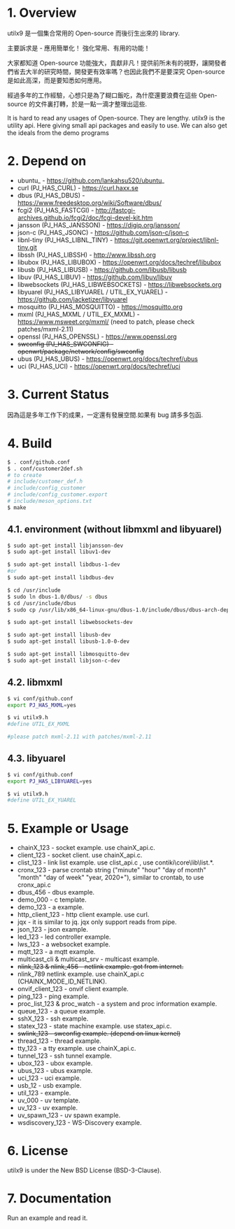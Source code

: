 # 1. Overview
utilx9 是一個集合常用的 Open-source 而後衍生出來的 library.

主要訴求是 -
  應用簡單化！
  強化常用、有用的功能！

大家都知道 Open-source 功能強大，貢獻非凡！提供前所未有的視野，讓開發者們省去大半的研究時間，開發更有效率嗎？也因此我們不是要深究 Open-source 是如此高深，而是要知悉如何應用。

經過多年的工作經驗，心想只是為了糊口飯吃，為什麼還要浪費在這些 Open-source 的文件裏打轉，於是一點一滴才整理出這些.

It is hard to read any usages of Open-source. They are lengthy. 
utilx9 is the utility api. 
Here giving small api packages and easily to use. We can also get  the ideals from the demo programs

# 2. Depend on
- ubuntu_ - https://github.com/lankahsu520/ubuntu_
- curl (PJ_HAS_CURL) - https://curl.haxx.se
- dbus (PJ_HAS_DBUS) - https://www.freedesktop.org/wiki/Software/dbus/
- fcgi2 (PJ_HAS_FASTCGI) - http://fastcgi-archives.github.io/fcgi2/doc/fcgi-devel-kit.htm
- jansson (PJ_HAS_JANSSON) - https://digip.org/jansson/
- json-c (PJ_HAS_JSONC) - https://github.com/json-c/json-c
- libnl-tiny (PJ_HAS_LIBNL_TINY) - https://git.openwrt.org/project/libnl-tiny.git
- libssh (PJ_HAS_LIBSSH) - http://www.libssh.org
- libubox (PJ_HAS_LIBUBOX) - https://openwrt.org/docs/techref/libubox
- libusb (PJ_HAS_LIBUSB) - https://github.com/libusb/libusb
- libuv (PJ_HAS_LIBUV) - https://github.com/libuv/libuv
- libwebsockets (PJ_HAS_LIBWEBSOCKETS) - https://libwebsockets.org
- libyuarel (PJ_HAS_LIBYUAREL / UTIL_EX_YUAREL) - https://github.com/jacketizer/libyuarel
- mosquitto (PJ_HAS_MOSQUITTO) - https://mosquitto.org
- mxml (PJ_HAS_MXML / UTIL_EX_MXML) - https://www.msweet.org/mxml/ (need to patch, please check patches/mxml-2.11)
- openssl (PJ_HAS_OPENSSL) - https://www.openssl.org
- ~~swconfig (PJ_HAS_SWCONFIG) - openwrt/package/network/config/swconfig~~
- ubus (PJ_HAS_UBUS) - https://openwrt.org/docs/techref/ubus
- uci (PJ_HAS_UCI) - https://openwrt.org/docs/techref/uci


# 3. Current Status
因為這是多年工作下的成果，一定還有發展空間.如果有 bug 請多多包函.


# 4. Build
```bash
$ . conf/github.conf
$ . conf/customer2def.sh
# to create
# include/customer_def.h
# include/config_customer
# include/config_customer.export
# include/meson_options.txt
$ make
```
## 4.1. environment (without libmxml and libyuarel)
```bash
$ sudo apt-get install libjansson-dev
$ sudo apt-get install libuv1-dev

$ sudo apt-get install libdbus-1-dev
#or
$ sudo apt-get install libdbus-dev

$ cd /usr/include
$ sudo ln dbus-1.0/dbus/ -s dbus
$ cd /usr/include/dbus
$ sudo cp /usr/lib/x86_64-linux-gnu/dbus-1.0/include/dbus/dbus-arch-deps.h ./

$ sudo apt-get install libwebsockets-dev

$ sudo apt-get install libusb-dev
$ sudo apt-get install libusb-1.0-0-dev

$ sudo apt-get install libmosquitto-dev
$ sudo apt-get install libjson-c-dev

```

## 4.2. libmxml

```bash
$ vi conf/github.conf
export PJ_HAS_MXML=yes

$ vi utilx9.h
#define UTIL_EX_MXML

#please patch mxml-2.11 with patches/mxml-2.11
```

## 4.3. libyuarel

```bash
$ vi conf/github.conf
export PJ_HAS_LIBYUAREL=yes

$ vi utilx9.h
#define UTIL_EX_YUAREL

```

# 5. Example or Usage

- chainX_123 - socket example. use chainX_api.c.
- client_123 - socket client. use chainX_api.c.
- clist_123 - link list example. use clist_api.c , use contiki\core\lib\list.*.
- cronx_123 - parse crontab string ("minute" "hour" "day of month" "month" "day of week" "year, 2020+"), similar to crontab, to use cronx_api.c
- dbus_456 - dbus example.
- demo_000 - c template.
- demo_123 - a example.
- http_client_123 - http client example. use curl.
- jqx - it is similar to jq. jqx only support reads from pipe. 
- json_123 - json example.
- led_123 - led controller example.
- lws_123 - a websocket example.
- mqtt_123 - a mqtt example.
- multicast_cli & multicast_srv - multicast example.
- ~~nlink_123 & nlink_456 - netlink example. got from internet.~~
- nlink_789 netlink example. use chainX_api.c (CHAINX_MODE_ID_NETLINK).
- onvif_client_123 - onvif client example.
- ping_123 - ping example.
- proc_list_123 & proc_watch - a system and proc information example.
- queue_123 - a queue example.
- sshX_123 - ssh example.
- statex_123 - state machine example. use statex_api.c.
- ~~swlink_123 - swconfig example. (depend on linux kernel)~~
- thread_123 - thread example.
- tty_123 - a tty example. use chainX_api.c.
- tunnel_123 - ssh tunnel example.
- ubox_123 - ubox example.
- ubus_123 - ubus example.
- uci_123 - uci example.
- usb_12 - usb example.
- util_123 - example.
- uv_000 - uv template.
- uv_123 - uv example.
- uv_spawn_123 - uv spawn example.
- wsdiscovery_123 - WS-Discovery example.


# 6. License
utilx9 is under the New BSD License (BSD-3-Clause).


# 7. Documentation
Run an example and read it.

